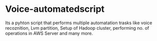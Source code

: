 # Voice-automatedscript
Its a pyhton script that performs multiple automatation trasks like voice recoznition, Lvm partition, Setup of Hadoop cluster,
performing no. of operations in AWS Server and many more.
